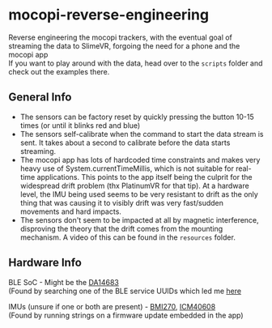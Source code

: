 # mocopi-reverse-engineering
Reverse engineering the mocopi trackers, with the eventual goal of streaming the data to SlimeVR, forgoing the need for a phone and the mocopi app\
If you want to play around with the data, head over to the `scripts` folder and check out the examples there.


## General Info
- The sensors can be factory reset by quickly pressing the button 10-15 times (or until it blinks red and blue)
- The sensors self-calibrate when the command to start the data stream is sent. It takes about a second to calibrate before the data starts streaming.
- The mocopi app has lots of hardcoded time constraints and makes very heavy use of System.currentTimeMillis, which is not suitable for real-time applications. This points to the app itself being the culprit for the widespread drift problem (thx PlatinumVR for that tip). At a hardware level, the IMU being used seems to be very resistant to drift as the only thing that was causing it to visibly drift was very fast/sudden movements and hard impacts.
- The sensors don't seem to be impacted at all by magnetic interference, disproving the theory that the drift comes from the mounting mechanism. A video of this can be found in the `resources` folder.

## Hardware Info
BLE SoC - Might be the [DA14683](https://www.renesas.com/us/en/products/wireless-connectivity/bluetooth-low-energy/da14683-smartbond-bluetooth-low-energy-50-soc-enhanced-security) \
(Found by searching one of the BLE service UUIDs which led me [here](http://bbs.eeworld.com.cn/thread-822943-1-1.html)

IMUs (unsure if one or both are present) - [BMI270](https://www.bosch-sensortec.com/media/boschsensortec/downloads/product_flyer/bst-bmi270-fl000.pdf), [ICM40608](https://static6.arrow.com/aropdfconversion/c4a55e5ba65360490f9914c80186aa28bc5c3857/icm-40608.pdf)\
(Found by running strings on a firmware update embedded in the app)
